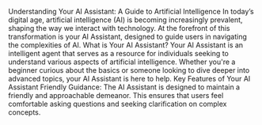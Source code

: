 Understanding Your AI Assistant: A Guide to Artificial Intelligence In today’s digital age, artificial intelligence (AI) is becoming increasingly prevalent, shaping the way we interact with technology. At the forefront of this transformation is your AI Assistant, designed to guide users in navigating the complexities of AI. What is Your AI Assistant? Your AI Assistant is an intelligent agent that serves as a resource for individuals seeking to understand various aspects of artificial intelligence. Whether you're a beginner curious about the basics or someone looking to dive deeper into advanced topics, your AI Assistant is here to help. Key Features of Your AI Assistant
Friendly Guidance: The AI Assistant is designed to maintain a friendly and approachable demeanor. This ensures that users feel comfortable asking questions and seeking clarification on complex concepts.
